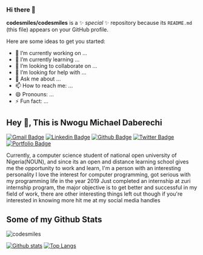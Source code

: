 ### Hi there 👋


**codesmiles/codesmiles** is a ✨ _special_ ✨ repository because its `README.md` (this file) appears on your GitHub profile.

Here are some ideas to get you started:

- 🔭 I’m currently working on ...
- 🌱 I’m currently learning ...
- 👯 I’m looking to collaborate on ...
- 🤔 I’m looking for help with ...
- 💬 Ask me about ...
- 📫 How to reach me: ...
- 😄 Pronouns: ...
- ⚡ Fun fact: ...

## Hey 👋, This is Nwogu Michael Daberechi
[![Gmail Badge](https://img.shields.io/badge/-mikedbchi@gmail.com-c14438?style=flat&logo=Gmail&logoColor=white&link=mailto:mikedbchi@gmail.com)](mailto:mikedbchi@gmail.com) 
[![Linkedin Badge](https://img.shields.io/badge/-michaelnwogu-974547150-0072b1?style=flat&logo=Linkedin&logoColor=white&link=https://www.linkedin.com/in/michaelnwogu-974547150/)](https://www.linkedin.com/in/michaelnwogu-974547150/) [![Github Badge](https://img.shields.io/badge/-codesmiles-grey?style=flat&logo=github&logoColor=white&link=https://github.com/codesmiles/)](https://www.github.com/codesmiles/) [![Twitter Badge](https://img.shields.io/badge/-ccodesmiles-00acee?style=flat&logo=twitter&logoColor=white&link=https://twitter.com/ccodesmiles/)](https://www.twitter.com/ccodesmiles/) [![Portfolio Badge](https://img.shields.io/badge/portfolio-web-blue?style=flat&link=https://github.com/codesmiles/)](https://github.com/codesmiles/) <p align='left'>Currently, a computer science student of national open university of Nigeria(NOUN), and since its an open and distance learning school gives me the opportunity to work and learn, I'm a person with an interesting personality I love the interest for computer programming, got serious with my programming life in the year 2019 
Just completed an internship at zuri internship program, the major objective is to get better and successful in my field of work,
there are other interesting things left out though if you're interested in knowing more hit me at my social media handles</p>
## Some of my Github Stats
<p align=left> <img src=https://komarev.com/ghpvc/?username=codesmiles alt=codesmiles /> </p>

[![Github stats](https://github-readme-stats.vercel.app/api?username=codesmiles&show_icons=true&include_all_commits=true)](https://github.com/codesmiles/github-readme-stats)
[![Top Langs](https://github-readme-stats.vercel.app/api/top-langs/?username=codesmiles&layout=compact)](https://github.com/codesmiles/github-readme-stats)
